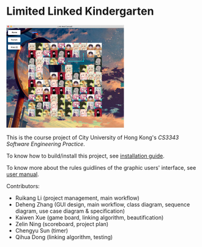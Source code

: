 # Limited Linked Kindergarten

<img src="./docs/doc_img/cover.png" alt="cover" style="zoom:30%;" />

This is the course project of City University of Hong Kong's *CS3343 Software Engineering Practice*.

To know how to build/install this project, see [installation guide](https://github.com/KevinRSX/Limited-Linking-Kindergarten/tree/master/docs/installation_guide.md).

To know more about the rules guidlines of the graphic users' interface, see [user manual](https://github.com/KevinRSX/Limited-Linking-Kindergarten/blob/master/docs/User%20Manual.md).

Contributors:

- Ruikang Li (project management, main workflow)
- Deheng Zhang (GUI design, main workflow, class diagram, sequence diagram, use case diagram & specification)
- Kaiwen Xue (game board, linking algorithm, beautification)
- Zelin Ning (scoreboard, project plan)
- Chengyu Sun (timer)
- Qihua Dong (linking algorithm, testing)